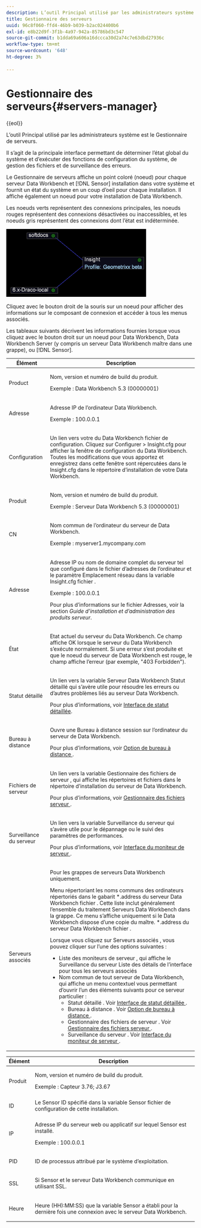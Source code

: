 ```yaml
---
description: L’outil Principal utilisé par les administrateurs système est le Gestionnaire de serveurs.
title: Gestionnaire des serveurs
uuid: 96c8f060-ffd4-46b9-b039-b2ac024400b6
exl-id: e8b22d9f-3f1b-4a97-942a-85786bd3c547
source-git-commit: b1dda69a606a16dccca30d2a74c7e63dbd27936c
workflow-type: tm+mt
source-wordcount: '648'
ht-degree: 3%

---
```


# Gestionnaire des serveurs{#servers-manager}

{{eol}}

L’outil Principal utilisé par les administrateurs système est le Gestionnaire de serveurs.

Il s’agit de la principale interface permettant de déterminer l’état global du système et d’exécuter des fonctions de configuration du système, de gestion des fichiers et de surveillance des erreurs.

Le Gestionnaire de serveurs affiche un point coloré (noeud) pour chaque serveur Data Workbench et [!DNL Sensor] installation dans votre système et fournit un état du système en un coup d’oeil pour chaque installation. Il affiche également un noeud pour votre installation de Data Workbench.

Les noeuds verts représentent des connexions principales, les noeuds rouges représentent des connexions désactivées ou inaccessibles, et les noeuds gris représentent des connexions dont l’état est indéterminée.

![](assets/vis_SysStat_RedGreenDots.png)

Cliquez avec le bouton droit de la souris sur un noeud pour afficher des informations sur le composant de connexion et accéder à tous les menus associés.

Les tableaux suivants décrivent les informations fournies lorsque vous cliquez avec le bouton droit sur un noeud pour Data Workbench, Data Workbench Server (y compris un serveur Data Workbench maître dans une grappe), ou [!DNL Sensor].

<table id="table_C459CAAB07D34144B5BFFCCC84C2BB37"> 
 <thead> 
  <tr> 
   <th colname="col1" class="entry"> Élément </th> 
   <th colname="col2" class="entry"> Description </th> 
  </tr> 
 </thead>
 <tbody> 
  <tr> 
   <td colname="col1"> <p>Product </p> </td> 
   <td colname="col2"> <p>Nom, version et numéro de build du produit. </p> <p>Exemple : Data Workbench 5.3 (00000001) </p> </td> 
  </tr> 
  <tr> 
   <td colname="col1"> <p>Adresse </p> </td> 
   <td colname="col2"> <p>Adresse IP de l’ordinateur Data Workbench. </p> <p>Exemple : 100.0.0.1 </p> </td> 
  </tr> 
  <tr> 
   <td colname="col1"> <p>Configuration </p> </td> 
   <td colname="col2"> <p>Un lien vers votre <span class="keyword"> du Data Workbench </span> fichier de configuration. Cliquez sur <span class="uicontrol"> Configurer </span> &gt; <span class="uicontrol"> Insight.cfg </span> pour afficher la fenêtre de configuration du Data Workbench. Toutes les modifications que vous apportez et enregistrez dans cette fenêtre sont répercutées dans le <span class="filepath"> Insight.cfg </span> dans le répertoire d’installation de votre Data Workbench. </p> </td> 
  </tr> 
  <tr> 
   <td colname="col1"> <p>Produit </p> </td> 
   <td colname="col2"> <p>Nom, version et numéro de build du produit. </p> <p>Exemple : Serveur Data Workbench 5.3 (00000001) </p> </td> 
  </tr> 
  <tr> 
   <td colname="col1"> <p>CN </p> </td> 
   <td colname="col2"> <p>Nom commun de l’ordinateur du serveur de Data Workbench. </p> <p>Exemple : <span class="filepath"> myserver1.mycompany.com </span> </p> </td> 
  </tr> 
  <tr> 
   <td colname="col1"> <p>Adresse </p> </td> 
   <td colname="col2"> <p>Adresse IP ou nom de domaine complet du serveur tel que configuré dans le fichier d’adresses de l’ordinateur et le paramètre Emplacement réseau dans la variable <span class="filepath"> Insight.cfg </span> fichier . </p> <p>Exemple : 100.0.0.1 </p> <p>Pour plus d’informations sur le fichier Adresses, voir la section <i>Guide d’installation et d’administration des produits serveur</i>. </p> </td> 
  </tr> 
  <tr> 
   <td colname="col1"> <p>État </p> </td> 
   <td colname="col2"> <p>Etat actuel du serveur du Data Workbench. Ce champ affiche OK lorsque le serveur du Data Workbench s’exécute normalement. Si une erreur s’est produite et que le noeud du serveur de Data Workbench est rouge, le champ affiche l’erreur (par exemple, "403 Forbidden"). </p> </td> 
  </tr> 
  <tr> 
   <td colname="col1"> <p>Statut détaillé </p> </td> 
   <td colname="col2"> <p>Un lien vers la variable <span class="keyword"> Serveur Data Workbench </span> <span class="wintitle"> Statut détaillé </span> qui s’avère utile pour résoudre les erreurs ou d’autres problèmes liés au serveur Data Workbench. </p> <p>Pour plus d’informations, voir <a href="../../../home/c-get-started/c-admin-intrf/c-det-stat-interf.md"> Interface de statut détaillée</a>. </p> </td> 
  </tr> 
  <tr> 
   <td colname="col1"> <p>Bureau à distance </p> </td> 
   <td colname="col2"> <p>Ouvre une <span class="wintitle"> Bureau à distance </span> session sur l’ordinateur du serveur de Data Workbench. </p> <p>Pour plus d’informations, voir <a href="../../../home/c-get-started/c-admin-intrf/t-rmt-dsktp-opt.md#task-dc0bdb4630474a17af67b931bc22d9ef"> Option de bureau à distance </a>. </p> </td> 
  </tr> 
  <tr> 
   <td colname="col1"> <p>Fichiers de serveur </p> </td> 
   <td colname="col2"> <p>Un lien vers la variable <span class="wintitle"> Gestionnaire des fichiers de serveur </span>, qui affiche les répertoires et fichiers dans le répertoire d’installation du serveur de Data Workbench. </p> <p>Pour plus d’informations, voir <a href="../../../home/c-get-started/c-admin-intrf/c-svr-files-mgr.md#concept-73a0808487c8424285ae7302f53bc5f4"> Gestionnaire des fichiers serveur </a>. </p> </td> 
  </tr> 
  <tr> 
   <td colname="col1"> <p>Surveillance du serveur </p> </td> 
   <td colname="col2"> <p>Un lien vers la variable <span class="wintitle"> Surveillance du serveur </span> qui s’avère utile pour le dépannage ou le suivi des paramètres de performances. </p> <p>Pour plus d’informations, voir <a href="../../../home/c-get-started/c-admin-intrf/c-svr-mtr-intfc.md#concept-3bea7441de20409585e63060d5489f45"> Interface du moniteur de serveur </a>. </p> </td> 
  </tr> 
  <tr> 
   <td colname="col1"> <p>Serveurs associés </p> </td> 
   <td colname="col2"> <p>Pour les grappes de serveurs Data Workbench uniquement. </p> <p>Menu répertoriant les noms communs des ordinateurs répertoriés dans le gabarit <span class="filepath"> *.address du serveur Data Workbench </span> fichier . Cette liste inclut généralement l’ensemble du traitement <span class="keyword"> Serveurs Data Workbench </span> dans la grappe. Ce menu s’affiche uniquement si le Data Workbench dispose d’une copie du maître. <span class="filepath"> *.address du serveur Data Workbench </span> fichier . </p> <p>Lorsque vous cliquez sur <span class="uicontrol"> Serveurs associés </span>, vous pouvez cliquer sur l’une des options suivantes : 
     <ul id="ul_3B28B8579B1945FD80669EDFDFDA84A6"> 
      <li id="li_90094B46CB304C179136BB75FF0D6DBD"> <span class="uicontrol"> Liste des moniteurs de serveur </span>, qui affiche le <span class="wintitle"> Surveillance du serveur </span> Liste des détails de l’interface pour tous les serveurs associés </li> 
      <li id="li_CD6FF5BB52874ABCB536C2DE2376587A">Nom commun de tout serveur de Data Workbench, qui affiche un menu contextuel vous permettant d’ouvrir l’un des éléments suivants pour ce serveur particulier : 
       <ul id="ul_928510D1DE68471583F2EE7547AEB824"> 
        <li id="li_8399338137354A59B9B4D24AF7EEE868"> <span class="uicontrol"> Statut détaillé </span>. Voir <a href="../../../home/c-get-started/c-admin-intrf/c-det-stat-interf.md"> Interface de statut détaillée </a>. </li> 
        <li id="li_0FE569C56B3F4583BC1F3DF3B4F55765"> <span class="uicontrol"> Bureau à distance </span>. Voir <a href="../../../home/c-get-started/c-admin-intrf/t-rmt-dsktp-opt.md#task-dc0bdb4630474a17af67b931bc22d9ef"> Option de bureau à distance </a>. </li> 
        <li id="li_2B6F8419CB5945C9B411F6A7C2C859FF"> <span class="uicontrol"> Gestionnaire des fichiers de serveur </span>. Voir <a href="../../../home/c-get-started/c-admin-intrf/c-svr-files-mgr.md#concept-73a0808487c8424285ae7302f53bc5f4"> Gestionnaire des fichiers serveur </a>. </li> 
        <li id="li_F22F974EB4DE4F0F93623AE98C7DCEBC"> <span class="uicontrol"> Surveillance du serveur </span>. Voir <a href="../../../home/c-get-started/c-admin-intrf/c-svr-mtr-intfc.md#concept-3bea7441de20409585e63060d5489f45"> Interface du moniteur de serveur </a>. </li> 
       </ul> </li> 
     </ul> </p> </td> 
  </tr> 
 </tbody> 
</table>

<table id="table_5BFA0AFE2D9A4337BF04343879DAD03B"> 
 <thead> 
  <tr> 
   <th colname="col1" class="entry"> Élément </th> 
   <th colname="col2" class="entry"> Description </th> 
  </tr> 
 </thead>
 <tbody> 
  <tr> 
   <td colname="col1"> <p>Produit </p> </td> 
   <td colname="col2"> <p>Nom, version et numéro de build du produit. </p> <p>Exemple : Capteur 3.76; J3.67 </p> </td> 
  </tr> 
  <tr> 
   <td colname="col1"> <p>ID </p> </td> 
   <td colname="col2"> Le <span class="wintitle"> Sensor </span> ID spécifié dans la variable <span class="wintitle"> Sensor </span> fichier de configuration de cette installation. </td> 
  </tr> 
  <tr> 
   <td colname="col1"> <p>IP </p> </td> 
   <td colname="col2"> <p>Adresse IP du serveur web ou applicatif sur lequel <span class="wintitle"> Sensor </span> est installé. </p> <p>Exemple : 100.0.0.1 </p> </td> 
  </tr> 
  <tr> 
   <td colname="col1"> <p>PID </p> </td> 
   <td colname="col2"> <p>ID de processus attribué par le système d’exploitation. </p> </td> 
  </tr> 
  <tr> 
   <td colname="col1"> <p>SSL </p> </td> 
   <td colname="col2"> <p>Si <span class="wintitle"> Sensor </span> et le serveur Data Workbench communique en utilisant SSL. </p> </td> 
  </tr> 
  <tr> 
   <td colname="col1"> <p>Heure </p> </td> 
   <td colname="col2"> <p>Heure (HH):MM:SS) que la variable <span class="wintitle"> Sensor </span> a établi pour la dernière fois une connexion avec le serveur Data Workbench. </p> </td> 
  </tr> 
 </tbody> 
</table>
